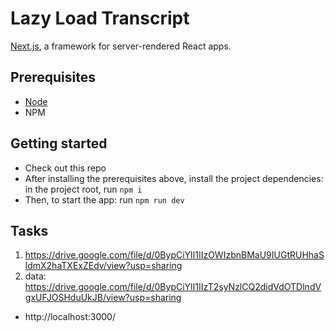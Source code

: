 # Lazy Load Transcript

[Next.js](https://github.com/zeit/next.js/), a framework for server-rendered React apps.

## Prerequisites

- [Node](https://nodejs.org/en/)
- NPM

## Getting started

- Check out this repo
- After installing the prerequisites above, install the project dependencies: in the project root, run `npm i`
- Then, to start the app: run `npm run dev`

## Tasks

1. https://drive.google.com/file/d/0BypCiYlI1IIzOWIzbnBMaU9IUGtRUHhaSldmX2haTXExZEdv/view?usp=sharing
2. data: https://drive.google.com/file/d/0BypCiYlI1IIzT2syNzlCQ2didVdOTDlndVgxUFJOSHduUkJB/view?usp=sharing


+ http://localhost:3000/

